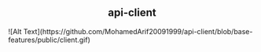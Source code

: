 
<h2 align="center">
   <strong>api-client</strong>
</h2>
 ![Alt Text](https://github.com/MohamedArif20091999/api-client/blob/base-features/public/client.gif)
